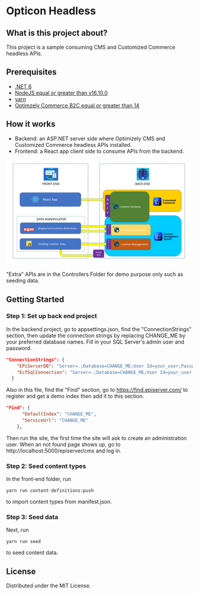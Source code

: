 # Opticon Headless

## What is this project about?

This project is a sample consuming CMS and Customized Commerce headless APIs.

## Prerequisites

- [.NET 6](https://dotnet.microsoft.com/en-us/download/dotnet/6.0)
- [NodeJS equal or greater than v16.10.0](https://nodejs.org/download/release/v16.10.0/)
- [yarn](https://yarnpkg.com)
- [Optimzely Commerce B2C equal or greater than 14](https://world.optimizely.com/products/#b2c)

## How it works

- Backend: an ASP.NET server side where Optimizely CMS and Customized Commerce headless APIs installed.
- Frontend: a React app client side to consume APIs from the backend.

![Overview Diagram](https://raw.githubusercontent.com/episerver/opticon-headless/main/diagram.png?raw=true)

"Extra" APIs are in the Controllers Folder for demo purpose only such as seeding data.

## Getting Started

### Step 1: Set up back end project

In the backend project, go to appsettings.json, find the "ConnectionStrings" section, then update the connection strings by replacing CHANGE_ME by your preferred database names.
Fill in your SQL Server's admin user and password.

```json
"ConnectionStrings": {
    "EPiServerDB": "Server=.;Database=CHANGE_ME;User Id=your_user;Password=your_password;TrustServerCertificate=True",
    "EcfSqlConnection": "Server=.;Database=CHANGE_ME;User Id=your_user;Password=your_password;TrustServerCertificate=True"
  }
```

Also in this file, find the "Find" section, go to https://find.episerver.com/ to register and get a demo index then add it to this section.

```json
"Find": {
      "DefaultIndex": "CHANGE_ME",
      "ServiceUrl": "CHANGE_ME"
    },
```

Then run the site, the first time the site will ask to create an administration user. When an not found page shows up, go to http://localhost:5000/episerver/cms and log in.

### Step 2: Seed content types

In the front-end folder, run

```
yarn run content-definitions:push
```

to import content types from manifest.json.

### Step 3: Seed data

Next, run

```
yarn run seed
```

to seed content data.

## License

Distributed under the MIT License.
